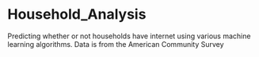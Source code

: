 # Household_Analysis
Predicting whether or not households have internet using various machine learning algorithms. Data is from the American Community Survey
